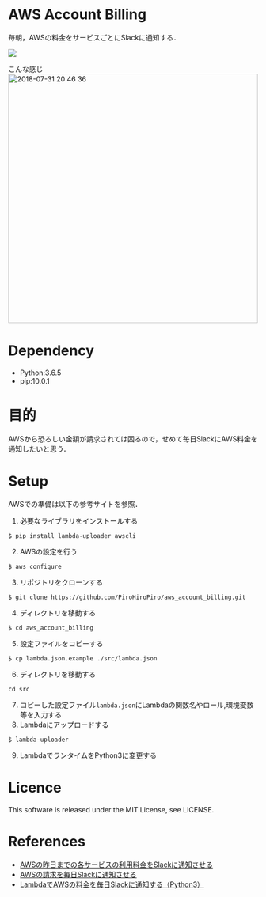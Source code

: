 # AWS Account Billing
毎朝，AWSの料金をサービスごとにSlackに通知する．

<img src="https://img.shields.io/github/license/mashape/apistatus.svg">

こんな感じ
<img width="504" alt="2018-07-31 20 46 36" src="https://user-images.githubusercontent.com/15605155/43458366-0035b202-9505-11e8-95f0-5934ac24f819.png">

# Dependency

- Python:3.6.5
- pip:10.0.1

# 目的

AWSから恐ろしい金額が請求されては困るので，せめて毎日SlackにAWS料金を通知したいと思う．

# Setup

AWSでの準備は以下の参考サイトを参照．

1. 必要なライブラリをインストールする
```
$ pip install lambda-uploader awscli
```
2. AWSの設定を行う
```
$ aws configure
```
3. リポジトリをクローンする
```
$ git clone https://github.com/PiroHiroPiro/aws_account_billing.git
```
4. ディレクトリを移動する
```
$ cd aws_account_billing
```
5. 設定ファイルをコピーする
```
$ cp lambda.json.example ./src/lambda.json
```
6. ディレクトリを移動する
```
cd src
```
7. コピーした設定ファイル`lambda.json`にLambdaの関数名やロール,環境変数等を入力する
8. Lambdaにアップロードする
```
$ lambda-uploader
```
9. LambdaでランタイムをPython3に変更する


# Licence
This software is released under the MIT License, see LICENSE.

# References
- [AWSの昨日までの各サービスの利用料金をSlackに通知させる](https://orebibou.com/2016/11/aws%E3%81%AE%E6%98%A8%E6%97%A5%E3%81%BE%E3%81%A7%E3%81%AE%E5%90%84%E3%82%B5%E3%83%BC%E3%83%93%E3%82%B9%E3%81%AE%E5%88%A9%E7%94%A8%E6%96%99%E9%87%91%E3%82%92slack%E3%81%AB%E9%80%9A%E7%9F%A5%E3%81%95/)
- [AWSの請求を毎日Slackに通知させる](https://qiita.com/ishikun/items/90b766e5555421970e9f)
- [LambdaでAWSの料金を毎日Slackに通知する（Python3）](https://qiita.com/isobecky74/items/88e8e0dcb0ee224a31e4)

